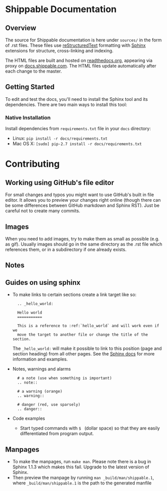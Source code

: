 Shippable Documentation
=======================

Overview
--------

The source for Shippable documentation is here under ``sources/`` in the
form of .rst files. These files use
[reStructuredText](http://docutils.sourceforge.net/rst.html)
formatting with [Sphinx](http://sphinx-doc.org/) extensions for
structure, cross-linking and indexing.

The HTML files are built and hosted on
[readthedocs.org](https://readthedocs.org/projects/shippable/), appearing
via proxy on [docs.shippable.com](http://docs.shippable.com/en/latest). The HTML files update
automatically after each change to the master.


Getting Started
---------------

To edit and test the docs, you'll need to install the Sphinx tool and
its dependencies. There are two main ways to install this tool:

### Native Installation

Install dependencies from `requirements.txt` file in your `docs`
directory:

* Linux: `pip install -r docs/requirements.txt`
* Mac OS X: `[sudo] pip-2.7 install -r docs/requirements.txt`

# Contributing

Working using GitHub's file editor
----------------------------------

For small changes and typos you might want to use
GitHub's built in file editor. It allows you to preview your changes
right online (though there can be some differences between GitHub
markdown and Sphinx RST). Just be careful not to create many commits.

Images
------

When you need to add images, try to make them as small as possible
(e.g. as gif). Usually images should go in the same directory as the
.rst file which references them, or in a subdirectory if one already
exists.

Notes
-----

Guides on using sphinx
----------------------
* To make links to certain sections create a link target like so:

  ```
    .. _hello_world:

    Hello world
    ===========

    This is a reference to :ref:`hello_world` and will work even if we
    move the target to another file or change the title of the section. 
  ```

  The ``_hello_world:`` will make it possible to link to this position
  (page and section heading) from all other pages. See the [Sphinx
  docs](http://sphinx-doc.org/markup/inline.html#role-ref) for more
  information and examples.

* Notes, warnings and alarms

  ```
    # a note (use when something is important)
    .. note::

    # a warning (orange)
    .. warning::

    # danger (red, use sparsely)
    .. danger::

* Code examples

  * Start typed commands with ``$ `` (dollar space) so that they 
    are easily differentiated from program output.

Manpages
--------

* To make the manpages, run ``make man``. Please note there is a bug
  in Sphinx 1.1.3 which makes this fail.  Upgrade to the latest version
  of Sphinx.
* Then preview the manpage by running ``man _build/man/shippable.1``,
  where ``_build/man/shippable.1`` is the path to the generated manfile
